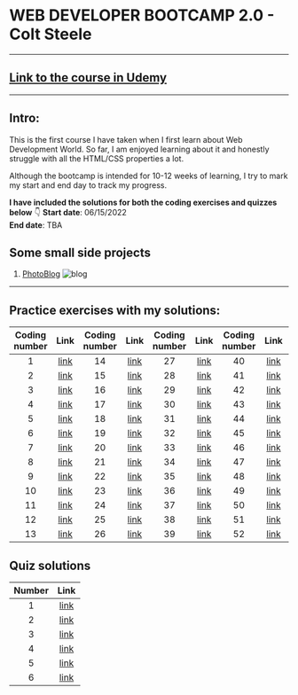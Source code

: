 # WEB DEVELOPER BOOTCAMP 2.0 - Colt Steele
---
## [Link to the course in Udemy](https://www.udemy.com/course/the-web-developer-bootcamp/)
---
## Intro:
This is the first course I have taken when I first learn about Web Development World. So far, I am enjoyed learning about it and honestly struggle with all the HTML/CSS properties a lot. 

Although the bootcamp is intended for 10-12 weeks of learning, I try to mark my start and end day to track my progress.

**I have included the solutions for both the coding exercises and quizzes below** 
:point_down:
**Start date**: 06/15/2022
<br>
**End date**: TBA

## Some small side projects 
1. [PhotoBlog](https://github.com/tramnhatquang/Web_Development_Bootcamp_2.0/tree/main/Small%20Projects/PhotoBlog)
![blog](https://github.com/tramnhatquang/Web_Development_Bootcamp_2.0/blob/main/Small%20Projects/PhotoBlog/images/blog.png)

---

## Practice exercises with my solutions:
Coding number| Link |Coding number| Link |Coding number| Link |Coding number| Link |Coding number| Link |
|:------------:|:----------:|:------------:|:----------:|:------------:|:----------:|:------------:|:----------:|:------------:|:----------:|
|1|[link](https://github.com/tramnhatquang/Web_Development_Bootcamp_2.0/blob/main/Coding%20exercises/1/1.html)|14|[link]()|27|[link]()|40|[link]()|53|[link]()|
|2|[link](https://github.com/tramnhatquang/Web_Development_Bootcamp_2.0/blob/main/Coding%20exercises/2/2.html)|15|[link]()|28|[link]()|41|[link]()|54|[link]()|
|3|[link](https://github.com/tramnhatquang/Web_Development_Bootcamp_2.0/blob/main/Coding%20exercises/3/3.html)|16|[link]()|29|[link]()|42|[link]()|55|[link]()|
|4|[link](https://github.com/tramnhatquang/Web_Development_Bootcamp_2.0/blob/main/Coding%20exercises/4/4.html)|17|[link]()|30|[link]()|43|[link]()|56|[link]()|
|5|[link](https://github.com/tramnhatquang/Web_Development_Bootcamp_2.0/tree/main/Coding%20exercises/5)|18|[link]()|31|[link]()|44|[link]()|57|[link]()|
|6|[link](https://github.com/tramnhatquang/Web_Development_Bootcamp_2.0/tree/main/Coding%20exercises/6)|19|[link]()|32|[link]()|45|[link]()|58|[link]()|
|7|[link](https://github.com/tramnhatquang/Web_Development_Bootcamp_2.0/tree/main/Coding%20exercises/7)|20|[link]()|33|[link]()|46|[link]()|59|[link]()|
|8|[link](https://github.com/tramnhatquang/Web_Development_Bootcamp_2.0/tree/main/Coding%20exercises/8)|21|[link]()|34|[link]()|47|[link]()|60|[link]()|
|9|[link](https://github.com/tramnhatquang/Web_Development_Bootcamp_2.0/tree/main/Coding%20exercises/9)|22|[link]()|35|[link]()|48|[link]()|61|[link]()|
|10|[link](https://github.com/tramnhatquang/Web_Development_Bootcamp_2.0/tree/main/Coding%20exercises/10)|23|[link]()|36|[link]()|49|[link]()|62|[link]()|
|11|[link](https://github.com/tramnhatquang/Web_Development_Bootcamp_2.0/tree/main/Coding%20exercises%20(11-20)/11)|24|[link]()|37|[link]()|50|[link]()|63|[link]()|
|12|[link](https://github.com/tramnhatquang/Web_Development_Bootcamp_2.0/tree/main/Coding%20exercises%20(11-20)/12)|25|[link]()|38|[link]()|51|[link]()|64|[link]()|
|13|[link]()|26|[link]()|39|[link]()|52|[link]()|65|[link]()|


## Quiz solutions
Number | Link 
|:------------:|:----------:|
1 | [link]()
2 | [link]()
3 | [link]()
4 | [link]()
5 | [link]()
6 | [link]()